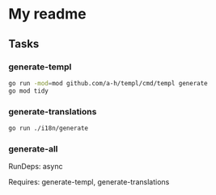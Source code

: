 # My readme

## Tasks

### generate-templ

```bash
go run -mod=mod github.com/a-h/templ/cmd/templ generate
go mod tidy
```

### generate-translations

```bash
go run ./i18n/generate
```

### generate-all

RunDeps: async

Requires: generate-templ, generate-translations
